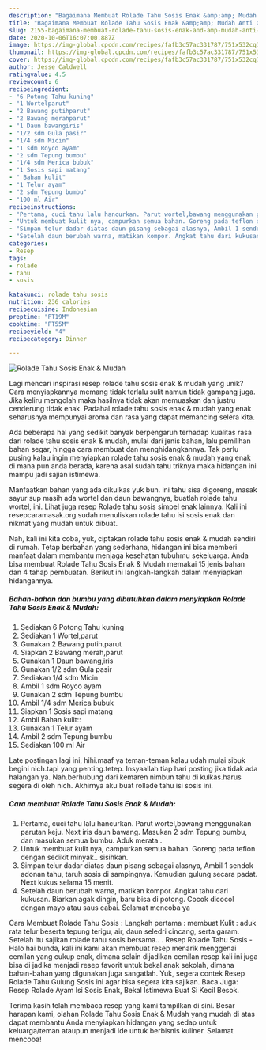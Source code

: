 ```yaml
---
description: "Bagaimana Membuat Rolade Tahu Sosis Enak &amp;amp; Mudah Anti Gagal"
title: "Bagaimana Membuat Rolade Tahu Sosis Enak &amp;amp; Mudah Anti Gagal"
slug: 2155-bagaimana-membuat-rolade-tahu-sosis-enak-and-amp-mudah-anti-gagal
date: 2020-10-06T16:07:00.887Z
image: https://img-global.cpcdn.com/recipes/fafb3c57ac331787/751x532cq70/rolade-tahu-sosis-enak-mudah-foto-resep-utama.jpg
thumbnail: https://img-global.cpcdn.com/recipes/fafb3c57ac331787/751x532cq70/rolade-tahu-sosis-enak-mudah-foto-resep-utama.jpg
cover: https://img-global.cpcdn.com/recipes/fafb3c57ac331787/751x532cq70/rolade-tahu-sosis-enak-mudah-foto-resep-utama.jpg
author: Jesse Caldwell
ratingvalue: 4.5
reviewcount: 6
recipeingredient:
- "6 Potong Tahu kuning"
- "1 Wortelparut"
- "2 Bawang putihparut"
- "2 Bawang merahparut"
- "1 Daun bawangiris"
- "1/2 sdm Gula pasir"
- "1/4 sdm Micin"
- "1 sdm Royco ayam"
- "2 sdm Tepung bumbu"
- "1/4 sdm Merica bubuk"
- "1 Sosis sapi matang"
- " Bahan kulit"
- "1 Telur ayam"
- "2 sdm Tepung bumbu"
- "100 ml Air"
recipeinstructions:
- "Pertama, cuci tahu lalu hancurkan. Parut wortel,bawang menggunakan parutan keju. Next iris daun bawang. Masukan 2 sdm Tepung bumbu, dan masukan semua bumbu. Aduk merata.."
- "Untuk membuat kulit nya, campurkan semua bahan. Goreng pada teflon dengan sedikit minyak.. sisihkan."
- "Simpan telur dadar diatas daun pisang sebagai alasnya, Ambil 1 sendok adonan tahu, taruh sosis di sampingnya. Kemudian gulung secara padat. Next kukus selama 15 menit."
- "Setelah daun berubah warna, matikan kompor. Angkat tahu dari kukusan. Biarkan agak dingin, baru bisa di potong. Cocok dicocol dengan mayo atau saus cabai. Selamat mencoba ya"
categories:
- Resep
tags:
- rolade
- tahu
- sosis

katakunci: rolade tahu sosis 
nutrition: 236 calories
recipecuisine: Indonesian
preptime: "PT19M"
cooktime: "PT55M"
recipeyield: "4"
recipecategory: Dinner

---
```



![Rolade Tahu Sosis Enak &amp; Mudah](https://img-global.cpcdn.com/recipes/fafb3c57ac331787/751x532cq70/rolade-tahu-sosis-enak-mudah-foto-resep-utama.jpg)

Lagi mencari inspirasi resep rolade tahu sosis enak &amp; mudah yang unik? Cara menyiapkannya memang tidak terlalu sulit namun tidak gampang juga. Jika keliru mengolah maka hasilnya tidak akan memuaskan dan justru cenderung tidak enak. Padahal rolade tahu sosis enak &amp; mudah yang enak seharusnya mempunyai aroma dan rasa yang dapat memancing selera kita.

Ada beberapa hal yang sedikit banyak berpengaruh terhadap kualitas rasa dari rolade tahu sosis enak &amp; mudah, mulai dari jenis bahan, lalu pemilihan bahan segar, hingga cara membuat dan menghidangkannya. Tak perlu pusing kalau ingin menyiapkan rolade tahu sosis enak &amp; mudah yang enak di mana pun anda berada, karena asal sudah tahu triknya maka hidangan ini mampu jadi sajian istimewa.

Manfaatkan bahan yang ada dikulkas yuk bun. ini tahu sisa digoreng, masak sayur sup masih ada wortel dan daun bawangnya, buatlah rolade tahu wortel, ini. Lihat juga resep Rolade tahu sosis simpel enak lainnya. Kali ini resepcaramasak.org sudah menuliskan rolade tahu isi sosis enak dan nikmat yang mudah untuk dibuat.


Nah, kali ini kita coba, yuk, ciptakan rolade tahu sosis enak &amp; mudah sendiri di rumah. Tetap berbahan yang sederhana, hidangan ini bisa memberi manfaat dalam membantu menjaga kesehatan tubuhmu sekeluarga. Anda bisa membuat Rolade Tahu Sosis Enak &amp; Mudah memakai 15 jenis bahan dan 4 tahap pembuatan. Berikut ini langkah-langkah dalam menyiapkan hidangannya.

<!--inarticleads1-->

##### Bahan-bahan dan bumbu yang dibutuhkan dalam menyiapkan Rolade Tahu Sosis Enak &amp; Mudah:

1. Sediakan 6 Potong Tahu kuning
1. Sediakan 1 Wortel,parut
1. Gunakan 2 Bawang putih,parut
1. Siapkan 2 Bawang merah,parut
1. Gunakan 1 Daun bawang,iris
1. Gunakan 1/2 sdm Gula pasir
1. Sediakan 1/4 sdm Micin
1. Ambil 1 sdm Royco ayam
1. Gunakan 2 sdm Tepung bumbu
1. Ambil 1/4 sdm Merica bubuk
1. Siapkan 1 Sosis sapi matang
1. Ambil  Bahan kulit::
1. Gunakan 1 Telur ayam
1. Ambil 2 sdm Tepung bumbu
1. Sediakan 100 ml Air


Late postingan lagi ini, hihi.maaf ya teman-teman.kalau udah mulai sibuk begini nich.tapi yang penting.tetep. Insyaallah tiap hari posting jika tidak ada halangan ya. Nah.berhubung dari kemaren nimbun tahu di kulkas.harus segera di oleh nich. Akhirnya aku buat rollade tahu isi sosis ini. 

<!--inarticleads2-->

##### Cara membuat Rolade Tahu Sosis Enak &amp; Mudah:

1. Pertama, cuci tahu lalu hancurkan. Parut wortel,bawang menggunakan parutan keju. Next iris daun bawang. Masukan 2 sdm Tepung bumbu, dan masukan semua bumbu. Aduk merata..
1. Untuk membuat kulit nya, campurkan semua bahan. Goreng pada teflon dengan sedikit minyak.. sisihkan.
1. Simpan telur dadar diatas daun pisang sebagai alasnya, Ambil 1 sendok adonan tahu, taruh sosis di sampingnya. Kemudian gulung secara padat. Next kukus selama 15 menit.
1. Setelah daun berubah warna, matikan kompor. Angkat tahu dari kukusan. Biarkan agak dingin, baru bisa di potong. Cocok dicocol dengan mayo atau saus cabai. Selamat mencoba ya


Cara Membuat Rolade Tahu Sosis : Langkah pertama : membuat Kulit : aduk rata telur beserta tepung terigu, air, daun seledri cincang, serta garam. Setelah itu sajikan rolade tahu sosis bersama.. . Resep Rolade Tahu Sosis - Halo hai bunda, kali ini kami akan membuat resep menarik menggenai cemilan yang cukup enak, dimana selain dijadikan cemilan resep kali ini juga bisa di jadika menjadi resep favorit untuk bekal anak sekolah, dimana bahan-bahan yang digunakan juga sangatlah. Yuk, segera contek Resep Rolade Tahu Gulung Sosis ini agar bisa segera kita sajikan. Baca Juga: Resep Rolade Ayam Isi Sosis Enak, Bekal Istimewa Buat Si Kecil Besok. 

Terima kasih telah membaca resep yang kami tampilkan di sini. Besar harapan kami, olahan Rolade Tahu Sosis Enak &amp; Mudah yang mudah di atas dapat membantu Anda menyiapkan hidangan yang sedap untuk keluarga/teman ataupun menjadi ide untuk berbisnis kuliner. Selamat mencoba!
